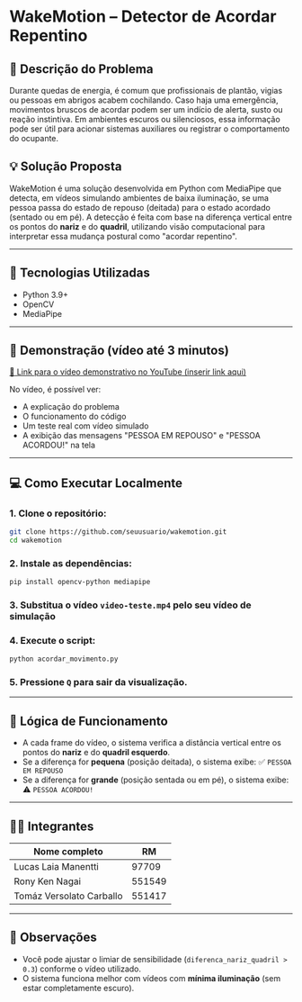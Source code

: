 # WakeMotion – Detector de Acordar Repentino

## 🎯 Descrição do Problema
Durante quedas de energia, é comum que profissionais de plantão, vigias ou pessoas em abrigos acabem cochilando. Caso haja uma emergência, movimentos bruscos de acordar podem ser um indício de alerta, susto ou reação instintiva. Em ambientes escuros ou silenciosos, essa informação pode ser útil para acionar sistemas auxiliares ou registrar o comportamento do ocupante.

## 💡 Solução Proposta
WakeMotion é uma solução desenvolvida em Python com MediaPipe que detecta, em vídeos simulando ambientes de baixa iluminação, se uma pessoa passa do estado de repouso (deitada) para o estado acordado (sentado ou em pé). A detecção é feita com base na diferença vertical entre os pontos do **nariz** e do **quadril**, utilizando visão computacional para interpretar essa mudança postural como "acordar repentino".

---

## 🧪 Tecnologias Utilizadas
- Python 3.9+
- OpenCV
- MediaPipe

---

## 🎥 Demonstração (vídeo até 3 minutos)
[🔗 Link para o vídeo demonstrativo no YouTube (inserir link aqui)](#)

No vídeo, é possível ver:
- A explicação do problema
- O funcionamento do código
- Um teste real com vídeo simulado
- A exibição das mensagens "PESSOA EM REPOUSO" e "PESSOA ACORDOU!" na tela

---

## 💻 Como Executar Localmente

### 1. Clone o repositório:
```bash
git clone https://github.com/seuusuario/wakemotion.git
cd wakemotion
````

### 2. Instale as dependências:

```bash
pip install opencv-python mediapipe
```

### 3. Substitua o vídeo `video-teste.mp4` pelo seu vídeo de simulação

### 4. Execute o script:

```bash
python acordar_movimento.py
```

### 5. Pressione `Q` para sair da visualização.

---

## 🧠 Lógica de Funcionamento

* A cada frame do vídeo, o sistema verifica a distância vertical entre os pontos do **nariz** e do **quadril esquerdo**.
* Se a diferença for **pequena** (posição deitada), o sistema exibe:
  ✅ `PESSOA EM REPOUSO`
* Se a diferença for **grande** (posição sentada ou em pé), o sistema exibe:
  ⚠️ `PESSOA ACORDOU!`

---

## 👨‍🏫 Integrantes

| Nome completo            | RM     |
| ------------------------ | ------ |
| Lucas Laia Manentti      | 97709  |
| Rony Ken Nagai           | 551549 |
| Tomáz Versolato Carballo | 551417 |

---

## 📌 Observações

* Você pode ajustar o limiar de sensibilidade (`diferenca_nariz_quadril > 0.3`) conforme o vídeo utilizado.
* O sistema funciona melhor com vídeos com **mínima iluminação** (sem estar completamente escuro).
